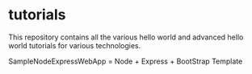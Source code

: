 tutorials
=========

This repository contains all the various hello world and advanced hello world tutorials for various technologies. 

SampleNodeExpressWebApp = Node + Express + BootStrap Template
